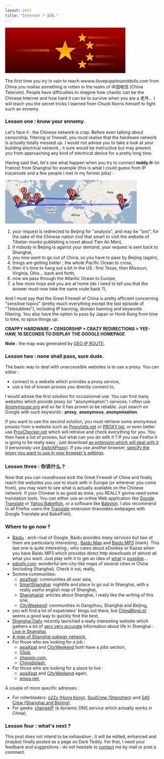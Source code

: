 ```yaml
---
layout: post
title: "Internet ? 没有."
---
```


![Chinese Internet](/files/internetCN.png)

The first time you try in vain to reach wwww.ilovepuppiesanddolls.com from China you realise something is rotten in the realm of 中国电信 (China Telecom). People have difficulties to imagine how chaotic can be the Chinese Internet and how hard it can be to survive when you are a 老外... I will teach you the secret tricks I learned from Chuck Norris himself to fight such an ennemy.

### Lesson one : know your ennemy.

Let's face it : the Chinese network is crap. Before even talking about censorship, filtering or firewall, you must realise that the hardware network is actually totally messed up. I would not advise you to take a look at your building electrical network ; it sure would be instructive but may prevent you from approaching any kind of electrical device for a pretty long time.

Having said that, let's see what happen when you try to connect **teddy.fr** (in France) from Shanghai for example (this is what I could guess from IP traceroute and a few people I met in my former jobs) :

![Chinese Internet](/files/traceroute.png)

1. your request is redirected to Beijing for "analysis", and may be "lost", for the sake of the Chinese nation (not that smart to visit the website of Tibetan monks publishing a novel about Tien An Men),
1. if nobody in Beijing is against your demand, your request is sent back to Shanghai,
1. you now want to go out of China, so you have to pass by Beijing (again),
1. things are getting better ; the whole Pacific Ocean to cross,
1. then it's time to hang out a bit in the US : first Texas, then Missouri, Virginia, Ohio... back and forth,
1. now we pass through the Atlantic Ocean to Europe,
1. a few more hops and you are at home (do I need to tell you that the answer must now take the same route back ?),

And I must say that the Great Firewall of China is pretty efficient concerning "sensitive topics" (pretty much everything except the last episode of "Teletubbies"), including IP banning, domain banning and keywords filtering. You also have the option to pass by Japan or Honk Kong from time to time, to spice things up.

**CRAPPY HARDWARE + CENSORSHIP + CRAZY REDIRECTIONS = YEE-HAW, 10 SECONDS TO DISPLAY THE GOOGLE HOMEPAGE**

**Note** : the map was generated by [GEO IP ROUTE](http://www.cucy.net/map/georoute.html).

### Lesson two : none shall pass, sure dude.

The basic way to deal with unaccessible websites is to use a proxy. You can either :

- connect to a website which provides a proxy service,
- use a list of known proxies you directly connect to,

I would advise the first solution for occasionnal use. You can find many websites which provide proxy (or "anonymisation") services. I often use [Anonymouse.org](http://www.anonymouse.org) and so far it has proven to be reliable. Just search on Google with such keywords : **proxy**, **anonymous**, **anonymisation**.

If you want to use the second solution, you must retrieve some anonymous proxies from a website such as [Proxylists.net](http://www.proxylists.net) or [PROXY list](http://www.samair.ru/proxy), or even better use [ProxChecker.net](http://www.proxychecker.net) which will retrieve and check everything for you. You then have a list of proxies, but what can you do with it ? If you use Firefox it is going to be really easy ; just download [an extension which will deal with it](https://addons.mozilla.org/search.php?app=firefox&amp;q=switch+proxy&amp;cat=null&amp;type=null&amp;appfilter=null&amp;platform=null&amp;date=null&amp;sort=rating&amp;perpage=10&amp;app=firefox) (I personnaly use [SwitchProxy](https://addons.mozilla.org/firefox/125/)). If you use another browser, [specify the proxy you want to use in your browser's settings](http://www.lib.msu.edu/proxy).

### Lesson three : 你说什么 ?

Now that you can roundhouse kick the Great Firewall of China and finally reach the websites you use to stuck with in Europe (or wherever you come from), you may want to see what is actually available on the Chinese network. If your Chinese is as good as mine, you REALLY gonna need some translation tools. You can either use an online Web application like [Google Translate](http://www.google.com/language_tools?hl=en-EN) or [Yahoo Babelfish](http://babelfish.yahoo.com/), or a software like [Babylon](http://www.babylon.com/). I also recommend to all Firefox users the [Translate](https://addons.mozilla.org/firefox/181/) extension (translates webpages with Google Translate and BabelFish).

### Where to go now ? 

- [Baidu](http://www.baidu.com) : arch-rival of Google, Baidu provides many services but two of them are particularly interesting ; [Baidu Map](http://map.baidu.com) and [Baidu MP3](http://mp3.baidu.com) (niark). This last one is quite interesting ; who cares about eDonkey or Kazaa when you have Baidu MP3 which provides direct http downloads of almost all what you want. Just play with it to get an idea of [what](http://mp3.baidu.com/m?f=ms&amp;tn=baidump3&amp;ct=134217728&amp;lf=&amp;rn=&amp;word=red+hot+chili+peppers&amp;lm=-1) is [possible](http://mp3.baidu.com/m?f=ms&amp;tn=baidump3&amp;ct=134217728&amp;lf=&amp;rn=&amp;word=friends+107&amp;lm=-1)...
- [edushi.com](http://edushi.com): wonderful sim-city-like maps of several cities in China (including Shanghai). Check it out, really,
- Somme communities:
    - [asiaXpat](http://www.asiaxpat.com/): communities all over asia,
    - [SmartShanghai](http://www.smartshanghai.com): nightlife and place to go out in Shanghai, with a really useful english map of Shanghai,
    - [Shanghaiist](http://www.shanghaiist.com/): articles about Shanghai, I really like the writing of this one,
    - [CityWeekend](http://www.cityweekend.com.cn): communities in Gangzhou, Shanghai and Beijing,
- you will find a lot of expatriates' blogs out there, but [ChinaBlogList](http://www.chinabloglist.org/) seems a good way to quickly find the best,
- [Shanghai Daily](http://www.shanghaidaily.com) recently launched a really interesting website which gathers a lot of [very very accurate](http://www.shanghaidaily.com/live/transport/taxi2.php#dress) information about life in Shanghai : [Live in Shanghai](http://www.shanghaidaily.com/live/),
- [A map of Shanghai subway network](http://www.urbanrail.net/as/shan/shanghai.htm),
- For those who are looking for a job :
    - [asiaXpat](http://www.asiaxpat.com/) and [CityWeekend](http://www.cityweekend.com.cn) both have a jobs section,
    - [51job](http://www.51job.com),
    - [zhaopin.com](http://www.zhaopin.com/),
    - [ChinaSplash](http://www.chinasplash.com.cn/),
- For those who are looking for a place to live :
    - [asiaXpat](http://www.asiaxpat.com/) and [CityWeekend](http://www.cityweekend.com.cn) again,
    - [emoo.net](http://emoo.net/),

A couple of more specific adresses :

- For rollerbladers: [o22y (Hong Kong)](http://www.o22y.com/), [SoulCrew (Shenzhen)](http://soulcrew.net/) and [540 Crew (Shanghai and Beijing)](http://www.x-540club.com/),
- For geeks: [changeIP](http://www.changeIP.com) (a dynamic DNS service which actually works in China),

### Lesson four : what's next ?

This post does not intend to be exhaustive ; it will be edited, enhanced and (maybe) finally posted as a page on Dark Teddy. For that, I need your feedback and suggestions : do not hesitate to [contact](/contact) me by mail or post a comment.